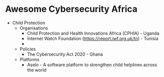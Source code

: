 # Awesome Cybersecurity Africa

* Child Protection
    * Organisations
        * Child Protection and Health Innovations Africa (CPHIA) - Uganda
        * Internet Watch Foundation (https://report.iwf.org.uk/tn) - Tunisia
        * 
   * Policies
        * The Cybersecurity Act 2020 - Ghana
   * Platforms
        * Aselo - A software platform to strengthen child helplines across the world
